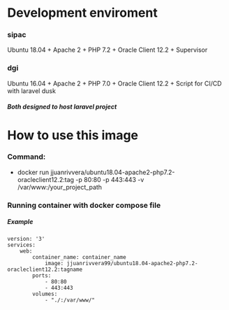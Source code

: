 # Development enviroment

### sipac

Ubuntu 18.04 + Apache 2 + PHP 7.2 + Oracle Client 12.2 + Supervisor

### dgi

Ubuntu 16.04 + Apache 2 + PHP 7.0 + Oracle Client 12.2 + Script for CI/CD with laravel dusk 


##### Both designed to host laravel project

# How to use this image

### Command: 

- docker run jjuanrivvera/ubuntu18.04-apache2-php7.2-oracleclient12.2:tag -p 80:80 -p 443:443 -v /var/www:/your_project_path

### Running container with docker compose file

##### Example
    version: '3'
    services:
        web:
            container_name: container_name
                image: jjuanrivvera99/ubuntu18.04-apache2-php7.2-oracleclient12.2:tagname
            ports:
                - 80:80
                - 443:443
            volumes:
                - "./:/var/www/"